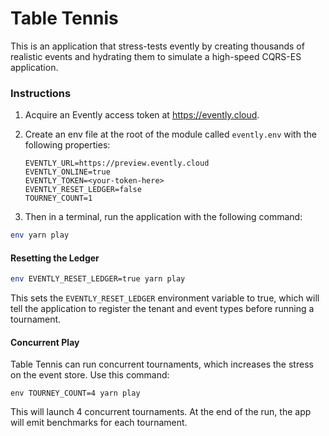 # Table Tennis

This is an application that stress-tests evently by creating thousands of realistic events and hydrating them to simulate a high-speed CQRS-ES application.

### Instructions

1. Acquire an Evently access token at https://evently.cloud.

2. Create an env file at the root of the module called `evently.env` with the following properties:

   ```shell
   EVENTLY_URL=https://preview.evently.cloud
   EVENTLY_ONLINE=true
   EVENTLY_TOKEN=<your-token-here>
   EVENTLY_RESET_LEDGER=false
   TOURNEY_COUNT=1
   ```

3. Then in a terminal, run the application with the following command:

```bash
env yarn play
```

#### Resetting the Ledger

```bash
env EVENTLY_RESET_LEDGER=true yarn play
```

This sets the `EVENTLY_RESET_LEDGER` environment variable to true, which will tell the application to register the tenant and event types before running a tournament.

#### Concurrent Play

Table Tennis can run concurrent tournaments, which increases the stress on the event store. Use this command:

```shell
env TOURNEY_COUNT=4 yarn play
```

This will launch 4 concurrent tournaments. At the end of the run, the app will emit benchmarks for each tournament.
